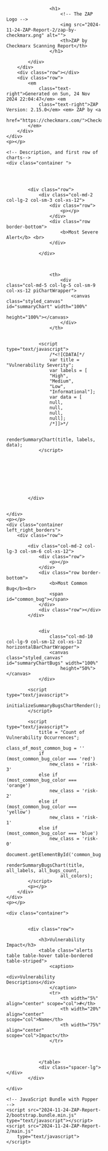 <!DOCTYPE html>
<html>
<head>
<META http-equiv="Content-Type" content="text/html; charset=UTF-8" />
<meta name="viewport" content="width=device-width, initial-scale=1">

<title>ZAP by Checkmarx Scanning Report</title>

<script src="2024-11-24-ZAP-Report-2/Chart.min.js" type="text/javascript"></script>
<script src="2024-11-24-ZAP-Report-2/main.js"
	type="text/javascript"></script>
<link rel="stylesheet" href="2024-11-24-ZAP-Report-2/Chart.min.css">
<!-- CSS only -->

<link rel="stylesheet" href="2024-11-24-ZAP-Report-2/main.css">
<link rel="stylesheet" href="2024-11-24-ZAP-Report-2/bootstrap.min.css">
<link rel="stylesheet" href="2024-11-24-ZAP-Report-2/normalize.css">

</head>
<body>
	<!-- Header material for report template -->
	<div class="container">
		<div class="row"></div>
		<div class="row">
			<div class="mx-auto" style="width: 50%;">
				
					<h1>
						<!-- The ZAP Logo -->
						<img src="2024-11-24-ZAP-Report-2/zap-by-checkmarx.png" alt="">
						<th>ZAP by Checkmarx Scanning Report</th>
					</h1>
				
			</div>
		</div>
		<div class="row"></div>
		<div class="row">
			<em
				class="text-right">Generated on Sun, 24 Nov 2024 22:04:47</em> <em
				class="text-right">ZAP Version: 2.15.0</em> <em> ZAP by <a
				href="https://checkmarx.com/">Checkmarx</a>
			</em>
		</div>
	</div>
	<p></p>

	<!-- Description, and first row of charts-->
	<div class="container ">
		



			<div class="row">
				<div class="col-md-2 col-lg-2 col-sm-3 col-xs-12">
					<div class="row">
						<p></p>
					</div>
					<div class="row border-bottom">
						<b>Most Severe Alert</b> <br>    
					</div>

				</div>


				
					<th>
						<div class="col-md-5 col-lg-5 col-sm-9 col-xs-12 piChartWrapper">
							<canvas class="styled_canvas" id="summaryChart" width="100%"
								height="100%"></canvas>
						</div>
					</th>
				

				<script type="text/javascript">
                    /*<![CDATA[*/
                    var title = "Vulnerability Severity";
                    var labels = [
                    "High",
                    "Medium",
                    "Low",
                    "Informational"];
                    var data = [
                    null,
                    null,
                    null,
                    null];
                    /*]]>*/

                    renderSummaryChart(title, labels, data);
                </script>

				


					

				

			</div>
		

	</div>
	<p></p>
	<div class="container left_right_borders">
		<div class="row">

			<div class="col-md-2 col-lg-3 col-sm-6 col-xs-12">
				<div class="row">
					<p></p>
				</div>
				<div class="row border-bottom">
					<b>Most Common Bug</b><br>
					<span id="common_bug"></span>
				</div>
				<div class="row"></div>
			</div>

			
				<div
					class="col-md-10 col-lg-9 col-sm-12 col-xs-12 horizontalBarChartWrapper">
					<canvas class="styled_canvas" id="summaryChartBugs" width="100%"
						height="50%"></canvas>
				</div>
			
			<script type="text/javascript">
                initializeSummaryBugsChartRender();
            </script>
			
			<script type="text/javascript">
                title = "Count of Vulnerability Occurrences";
                class_of_most_common_bug = ''
                if (most_common_bug_color === 'red')
                    new_class = 'risk-3'
                else if (most_common_bug_color === 'orange')
                    new_class = 'risk-2'
                else if (most_common_bug_color === 'yellow')
                    new_class = 'risk-1'
                else if (most_common_bug_color === 'blue')
                    new_class = 'risk-0'
                document.getElementById('common_bug').classList.add(new_class);
                renderSummaryBugsChart(title, all_labels, all_bugs_count,
                        all_colors);
            </script>
			<p></p>
		</div>
	</div>
	<p></p>

	<div class="container">

		
			<div class="row">

				<h3>Vulnerability Impact</h3>
				<table class="alerts table table-hover table-bordered table-striped">
					<caption>
						<div>Vulnerability Descriptions</div>
					</caption>
					<tr>
						<th width="5%" align="center" scope="col">#</th>
						<th width="20%" align="center" scope="col">Name</th>
						<th width="75%" align="center" scope="col">Impact</th>
					</tr>
					
						
					
				</table>
				<div class="spacer-lg"></div>
			</div>
		
	</div>

	<!-- JavaScript Bundle with Popper -->
	<script src="2024-11-24-ZAP-Report-2/bootstrap.bundle.min.js" type="text/javascript"></script>
	<script src="2024-11-24-ZAP-Report-2/main.js"
		type="text/javascript"></script>
</body>
</html>

